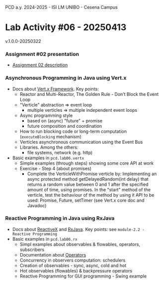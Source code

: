 PCD a.y. 2024-2025 - ISI LM UNIBO - Cesena Campus

# Lab Activity #06 - 20250413

v.1.0.0-20250322

### Assignment #02 presentation
- [Assignment 02 description](https://github.com/pcd-2024-2025/assignment-02)

### Asynchronous Programming in Java using Vert.x

- Docs about [Vert.x Framework](http://vertx.io/). Key points:
    - Reactor and Multi-Reactor, The Golden Rule - Don’t Block the Event Loop
    - "Verticle" abstraction => event loop
        - multiple verticles => multiple independent event loops 
    - Async programming style
        - based on (async) "future" + promise
        - future composition and coordination
    - How to run blocking code or long-term computation (`executeBlocking` mechanism)
    - Verticles asynchronous communication using the Event Bus 
    - Libraries. Among the others:
        - file systems, network (e.g. http) 
- Basic examples in `pcd.lab06.vertx`
    - Simple examples (through steps)  showing some core API at work  
    - Exercise - Step 4 (about promises)
        - Complete the VerticleWithPromise verticle by: Implementing an async protected method getDelayedRandom(int delay) that returns a random value between 0 and 1 after the specified amount of time, using promises. In the "start" method of the verticle, test the behaviour of the method by using it API to be used: Promise, Future, setTimer (see Vert.x core doc and Javadoc)

### Reactive Programming in Java using RxJava

- Docs about [ReactiveX]( http://reactivex.io/) and [RxJava](https://github.com/ReactiveX/RxJava). Key points: see `module-2.2 - Reactive Programming`
- Basic examples in `pcd.lab06.rx`
   - Simpl examples about observables & flowables, operators, subscribers
   - Documentation about [Operators](http://reactivex.io/documentation/operators.html)
   - Concurrency in observers computation: schedulers
   - Creation of observables - sync, async, cold and hot
   - Hot observables (flowables) & backpressure operators
   - Reactive Programming for GUI programming - Swing example


